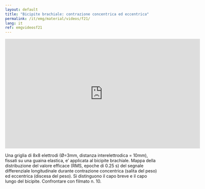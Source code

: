 ```yaml
---
layout: default
title: "Bicipite brachiale: contrazione concentrica ed eccentrica"
permalink: /it/emg/material/videos/f21/
lang: it
ref: emgvideosf21
---
```


<iframe width="640" height="360" src="https://www.youtube.com/embed/s9w1FC-RTl8?rel=0&amp;showinfo=0" frameborder="0" gesture="media" allow="encrypted-media" allowfullscreen></iframe>

Una griglia di 8x8 elettrodi (Ø=3mm, distanza interelettrodica = 10mm), fissati su una guaina elastica, e’ applicata al bicipite brachiale. Mappa della distribuzione del valore efficace (RMS, epoche di 0.25 s) del segnale differenziale longitudinale durante contrazione concentrica (salita del peso) ed eccentrica (discesa del peso).  Si distinguono il capo breve e il capo lungo del bicipite. Confrontare con filmato n. 10.
